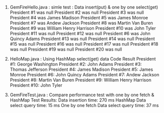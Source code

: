1. GemFireHello.java : simle test : Data insert(put) & one by one select(get)
    President #1 was null
    President #2 was null
    President #3 was null
    President #4 was James Madison
    President #5 was James Monroe
    President #7 was Andew Jackson
    President #8 was Martin Van Buren
    President #9 was William Henry Harrison
    President #10 was John Tyler
    President #11 was null
    President #12 was null
    President #6 was John Quincy Adams
    President #13 was null
    President #14 was null
    President #15 was null
    President #16 was null
    President #17 was null
    President #18 was null
    President #19 was null
    President #20 was null
   
3. HelloMap.java : Using HashMap select(get) data
    Code Result
    President #1: George Washington
    President #2: John Adams
    President #3: Thomas Jefferson
    President #4: James Madison
    President #5: James Monroe
    President #6: John Quincy Adams
    President #7: Andew Jackson
    President #8: Martin Van Buren
    President #9: William Henry Harrison
    President #10: John Tyler
   
4. GemFireTest.java : Compare performance test with one by one fetch & HashMap
    Test Results:
    Data insertion time: 270 ms
    HashMap Data select query time: 15 ms
    One by one fetch Data select query time: 37 ms
    
